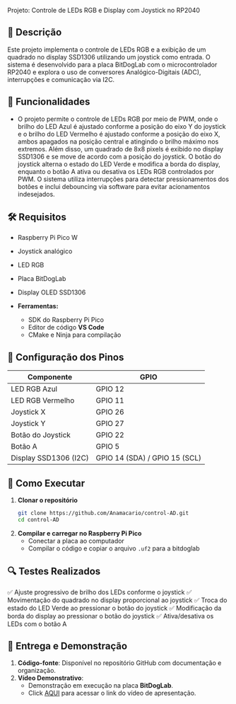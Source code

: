 Projeto: Controle de LEDs RGB e Display com Joystick no RP2040

## 📌 Descrição

Este projeto implementa o controle de LEDs RGB e a exibição de um quadrado no display SSD1306 utilizando um joystick como entrada. O sistema é desenvolvido para a placa BitDogLab com o microcontrolador RP2040 e explora o uso de conversores Analógico-Digitais (ADC), interrupções e comunicação via I2C.

## 🎯 Funcionalidades

- O projeto permite o controle de LEDs RGB por meio de PWM, onde o brilho do LED Azul é ajustado conforme a posição do eixo Y do joystick e o brilho do LED Vermelho é ajustado conforme a posição do eixo X, ambos apagados na posição central e atingindo o brilho máximo nos extremos. Além disso, um quadrado de 8x8 pixels é exibido no display SSD1306 e se move de acordo com a posição do joystick. O botão do joystick alterna o estado do LED Verde e modifica a borda do display, enquanto o botão A ativa ou desativa os LEDs RGB controlados por PWM. O sistema utiliza interrupções para detectar pressionamentos dos botões e inclui debouncing via software para evitar acionamentos indesejados.

## 🛠 Requisitos

- Raspberry Pi Pico W 
- Joystick analógico
- LED RGB
- Placa BitDogLab
- Display OLED SSD1306

- **Ferramentas:**
  - SDK do Raspberry Pi Pico
  - Editor de código **VS Code**
  - CMake e Ninja para compilação

## 📌 Configuração dos Pinos

| Componente            | GPIO                          |
| --------------------- | ----------------------------- |
| LED RGB Azul          | GPIO 12                       |
| LED RGB Vermelho      | GPIO 11                       |
| Joystick X            | GPIO 26                       |
| Joystick Y            | GPIO 27                       |
| Botão do Joystick     | GPIO 22                       |
| Botão A               | GPIO 5                        |
| Display SSD1306 (I2C) | GPIO 14 (SDA) / GPIO 15 (SCL) |

## 🚀 Como Executar
1. **Clonar o repositório**
   ```bash
   git clone https://github.com/Anamacario/control-AD.git
   cd control-AD
   ```
2. **Compilar e carregar no Raspberry Pi Pico**
   - Conectar a placa ao computador
   - Compilar o código e copiar o arquivo `.uf2` para a bitdoglab

 ##  🔍 Testes Realizados

✅ Ajuste progressivo de brilho dos LEDs conforme o joystick
✅ Movimentação do quadrado no display proporcional ao joystick
✅ Troca do estado do LED Verde ao pressionar o botão do joystick
✅ Modificação da borda do display ao pressionar o botão do joystick
✅ Ativa/desativa os LEDs com o botão A

## 🎥 Entrega e Demonstração

1. **Código-fonte**: Disponível no repositório GitHub com documentação e organização.
2. **Vídeo Demonstrativo**:
   - Demonstração em execução na placa **BitDogLab**.
   - Click [AQUI](https://drive.google.com/file/d/1BaSOSi4oXq9D6jD6oMEd57zU1nXax7C1/view?usp=sharing) para acessar o link do vídeo de apresentação.
